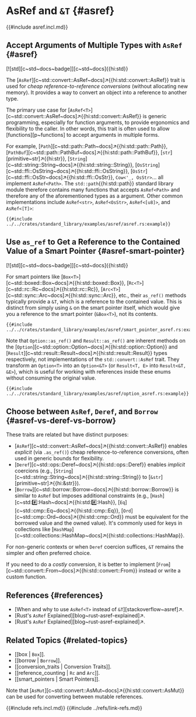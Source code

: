 # AsRef and `&T` {#asref}

{{#include asref.incl.md}}

## Accept Arguments of Multiple Types with `AsRef` {#asref}

[![std][c~std~docs~badge]][c~std~docs]{{hi:std}}

The [`AsRef`][c~std::convert::AsRef~docs]↗{{hi:std::convert::AsRef}} trait is used for _cheap reference-to-reference conversions_ (without allocating new memory). It provides a way to convert an object into a reference to another type.

The primary use case for [`AsRef<T>`][c~std::convert::AsRef~docs]↗{{hi:std::convert::AsRef}} is generic programming, especially for function arguments, to provide ergonomics and flexibility to the caller. In other words, this trait is often used to allow [functions][p~functions] to accept arguments in multiple forms.

For example, [`Path`][c~std::path::Path~docs]↗{{hi:std::path::Path}}, [`PathBuf`][c~std::path::PathBuf~docs]↗{{hi:std::path::PathBuf}}, [`str`][primitive~str]↗{{hi:str}}, [`String`][c~std::string::String~docs]↗{{hi:std::string::String}}, [`OsString`][c~std::ffi::OsString~docs]↗{{hi:std::ffi::OsString}}, [`OsStr`][c~std::ffi::OsStr~docs]↗{{hi:std::ffi::OsStr}}, `Cow<'_, OsStr>`... all implement `AsRef<Path>`. The `std::path`{{hi:std::path}} standard library module therefore contains many functions that accepts `AsRef<Path>` and therefore any of the aforementioned types as a argument. Other common implementations include `AsRef<str>`, `AsRef<OsStr>`, `AsRef<[u8]>`, and `AsRef<[T]>`:

```rust,editable
{{#include ../../crates/standard_library/examples/asref/asref.rs:example}}
```

## Use `as_ref` to Get a Reference to the Contained Value of a Smart Pointer {#asref-smart-pointer}

[![std][c~std~docs~badge]][c~std~docs]{{hi:std}}

For smart pointers like [`Box<T>`][c~std::boxed::Box~docs]↗{{hi:std::boxed::Box}}, [`Rc<T>`][c~std::rc::Rc~docs]↗{{hi:std::rc::Rc}}, [`Arc<T>`][c~std::sync::Arc~docs]↗{{hi:std::sync::Arc}}, etc., their `as_ref()` methods typically provide a `&T`, which is a reference to the contained value. This is distinct from simply using `&` on the smart pointer itself, which would give you a reference to the smart pointer (`&Box<T>`), not its contents.

```rust,editable
{{#include ../../crates/standard_library/examples/asref/smart_pointer_asref.rs:example}}
```

Note that `Option::as_ref()` and `Result::as_ref()` are inherent methods on the [`Option`][c~std::option::Option~docs]↗{{hi:std::option::Option}} and [`Result`][c~std::result::Result~docs]↗{{hi:std::result::Result}} types respectively, not implementations of the `std::convert::AsRef` trait. They transform an `Option<T>` into an `Option<&T>` (or `Result<T, E>` into `Result<&T, &E>`), which is useful for working with references inside these enums without consuming the original value.

```rust,editable
{{#include ../../crates/standard_library/examples/asref/option_asref.rs:example}}
```

## Choose between `AsRef`, `Deref`, and `Borrow` {#asref-vs-deref-vs-borrow}

These traits are related but have distinct purposes:

- [`AsRef`][c~std::convert::AsRef~docs]↗{{hi:std::convert::AsRef}} enables _explicit_ (via `.as_ref()`) cheap reference-to-reference conversions, often used in generic bounds for flexibility.
- [`Deref`][c~std::ops::Deref~docs]↗{{hi:std::ops::Deref}} enables _implicit_ coercions (e.g., [`String`][c~std::string::String~docs]↗{{hi:std::string::String}} to [`&str`][primitive~str]↗{{hi:&str}}).
- [`Borrow`][c~std::borrow::Borrow~docs]↗{{hi:std::borrow::Borrow}} is similar to `AsRef` but imposes additional constraints (e.g., [`Hash`][c~std::hash::Hash~docs]↗{{hi:std::hash::Hash}}, [`Eq`][c~std::cmp::Eq~docs]↗{{hi:std::cmp::Eq}}, [`Ord`][c~std::cmp::Ord~docs]↗{{hi:std::cmp::Ord}} must be equivalent for the borrowed value and the owned value). It's commonly used for keys in collections like [`HashMap`][c~std::collections::HashMap~docs]↗{{hi:std::collections::HashMap}}.

For non-generic contexts or when `Deref` coercion suffices, `&T` remains the simpler and often preferred choice.

If you need to do a _costly_ conversion, it is better to implement [`From`][c~std::convert::From~docs]↗{{hi:std::convert::From}} instead or write a custom function.

## References {#references}

- [When and why to use `AsRef<T>` instead of `&T`][stackoverflow~asref]↗.
- [Rust's `AsRef` Explained][blog~rust-asref-explained]↗.
- [Rust's `AsRef` Explained][blog~rust-asref-explained]↗.

## Related Topics {#related-topics}

- [[box | `Box`]].
- [[borrow | `Borrow`]].
- [[conversion_traits | Conversion Traits]].
- [[reference_counting | `Rc` and `Arc`]].
- [[smart_pointers | Smart Pointers]].

Note that [`AsMut`][c~std::convert::AsMut~docs]↗{{hi:std::convert::AsMut}} can be used for converting between mutable references.

{{#include refs.incl.md}}
{{#include ../refs/link-refs.md}}

<div class="hidden">
</div>
